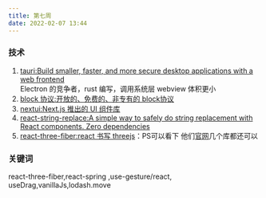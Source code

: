 ```yaml
---
title: 第七周
date: 2022-02-07 13:44
---
```

### 技术
1. [tauri:Build smaller, faster, and more secure desktop applications with a web frontend](https://tauri.studio/)<br />
    Electron 的竞争者，rust 编写，调用系统层 webview 体积更小
2. [block 协议:开放的、免费的、非专有的 block协议](https://blockprotocol.org/)<br />
3. [nextui:Next.js 推出的 UI 组件库](https://nextui.org/)
4. [react-string-replace:A simple way to safely do string replacement with React components. Zero dependencies](https://github.com/iansinnott/react-string-replace)
5. [react-three-fiber:react 书写 threejs](https://docs.pmnd.rs/react-three-fiber/getting-started/introduction)：PS可以看下 他们[官网](docs.pmnd.rs)几个库都还可以


### 关键词
react-three-fiber,react-spring ,use-gesture/react, useDrag,vanillaJs,lodash.move
